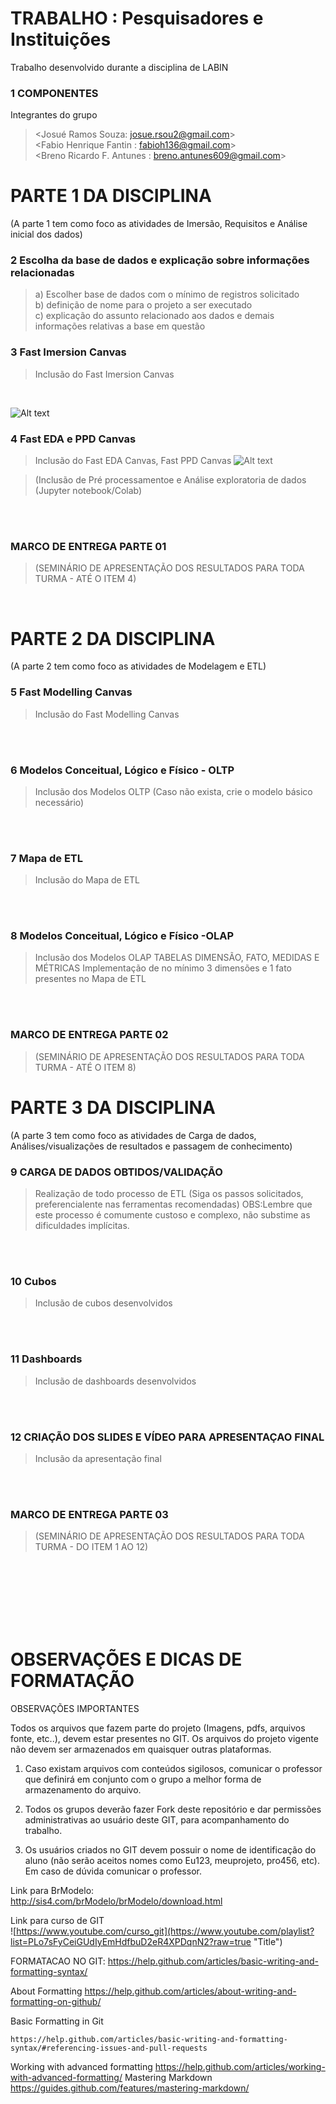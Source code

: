 # TRABALHO : Pesquisadores e Instituições
Trabalho desenvolvido durante a disciplina de LABIN
 
### 1	COMPONENTES<br>
Integrantes do grupo<br>
> <Josué Ramos Souza: josue.rsou2@gmail.com><br>
> <Fabio Henrique Fantin : fabioh136@gmail.com><br>
> <Breno Ricardo F. Antunes : breno.antunes609@gmail.com><br>


# PARTE 1 DA DISCIPLINA 
(A parte 1 tem como foco as atividades de Imersão, Requisitos e Análise inicial dos dados)

### 2	Escolha da base de dados e explicação sobre informações relacionadas <br>
> a) Escolher base de dados com o mínimo de registros solicitado<br>
> b) definição de nome para o projeto a ser executado<br>
> c) explicação do assunto relacionado aos dados e demais informações relativas a base em questão <br>

### 3 Fast Imersion Canvas <br>
> Inclusão do Fast Imersion Canvas
<br>

![Alt text](https://github.com/jramso/labin-trab/blob/main/PESQUISADORES%20E%20INSTITUIÇÕES%20-%20LABIN%20-%20%20Fast%20Immersion%20Canvas.png?raw=true "FastCanvas")

### 4 Fast EDA e PPD Canvas
> Inclusão do Fast EDA Canvas, Fast PPD Canvas
![Alt text](https://github.com/jramso/labin-trab/blob/main/PESQUISADORES%20E%20INSTITUIÇÕES%20-%20%20Fast%20BI%20-%20%20%20Fast%20EDA%20Canvas%20%20(Exploratory%20Data%20Analysis).png?raw=true "Fast EDA Canvas")

> (Inclusão de Pré processamentoe e Análise exploratoria de dados (Jupyter notebook/Colab)
<br>
<br>

###   MARCO DE ENTREGA PARTE 01 
> (SEMINÁRIO DE APRESENTAÇÃO DOS RESULTADOS PARA TODA TURMA - ATÉ O ITEM 4)
<br>

# PARTE 2 DA DISCIPLINA
(A parte 2 tem como foco as atividades de Modelagem e ETL)

### 5 Fast Modelling Canvas
> Inclusão do Fast Modelling Canvas
<br>
<br>

### 6	Modelos Conceitual, Lógico e Físico - OLTP<br>
> Inclusão dos Modelos OLTP
> (Caso não exista, crie o modelo básico necessário)
<br>
<br>

### 7 Mapa de ETL
> Inclusão do Mapa de ETL
<br>
<br>

### 8	Modelos Conceitual, Lógico e Físico -OLAP<br>
> Inclusão dos Modelos OLAP
> TABELAS DIMENSÃO, FATO, MEDIDAS E MÉTRICAS
> Implementação de no mínimo 3 dimensões e 1 fato presentes no Mapa de ETL
<br>
<br>

###   MARCO DE ENTREGA PARTE 02 
> (SEMINÁRIO DE APRESENTAÇÃO DOS RESULTADOS PARA TODA TURMA - ATÉ O ITEM 8)


# PARTE 3 DA DISCIPLINA 
(A parte 3 tem como foco as atividades de Carga de dados, Análises/visualizações de resultados e passagem de conhecimento)
<br>

### 9 CARGA DE DADOS OBTIDOS/VALIDAÇÃO
> Realização de todo processo de ETL (Siga os passos solicitados, preferencialente nas ferramentas recomendadas)
> OBS:Lembre que este processo é comumente custoso e complexo, não substime as dificuldades implícitas. 
<br>
<br>

### 10 Cubos <br>
> Inclusão de cubos  desenvolvidos<br>
<br>
<br>

### 11 Dashboards <br>
> Inclusão de dashboards  desenvolvidos
<br>
<br>


### 12 CRIAÇÃO DOS SLIDES E VÍDEO PARA APRESENTAÇAO FINAL <br>
> Inclusão da apresentação final
<br>
<br>

###   MARCO DE ENTREGA PARTE 03 
> (SEMINÁRIO DE APRESENTAÇÃO DOS RESULTADOS PARA TODA TURMA - DO ITEM 1 AO 12)

<br>
<br><br>
<br><br>
<br>

# OBSERVAÇÕES E DICAS DE FORMATAÇÃO

OBSERVAÇÕES IMPORTANTES

Todos os arquivos que fazem parte do projeto (Imagens, pdfs, arquivos fonte, etc..), devem estar presentes no GIT. Os arquivos do projeto vigente não devem ser armazenados em quaisquer outras plataformas.
1. Caso existam arquivos com conteúdos sigilosos, comunicar o professor que definirá em conjunto com o grupo a melhor forma de armazenamento do arquivo.

2. Todos os grupos deverão fazer Fork deste repositório e dar permissões administrativas ao usuário deste GIT, para acompanhamento do trabalho.

3. Os usuários criados no GIT devem possuir o nome de identificação do aluno (não serão aceitos nomes como Eu123, meuprojeto, pro456, etc). Em caso de dúvida comunicar o professor.

Link para BrModelo:<br>
http://sis4.com/brModelo/brModelo/download.html
<br>

Link para curso de GIT<br>
![https://www.youtube.com/curso_git](https://www.youtube.com/playlist?list=PLo7sFyCeiGUdIyEmHdfbuD2eR4XPDqnN2?raw=true "Title")

FORMATACAO NO GIT: https://help.github.com/articles/basic-writing-and-formatting-syntax/
<comentario no git>
    
About Formatting
    https://help.github.com/articles/about-writing-and-formatting-on-github/
    
Basic Formatting in Git
    
    https://help.github.com/articles/basic-writing-and-formatting-syntax/#referencing-issues-and-pull-requests   
    
Working with advanced formatting
    https://help.github.com/articles/working-with-advanced-formatting/
Mastering Markdown
    https://guides.github.com/features/mastering-markdown/





